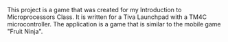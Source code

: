 This project is a game that was created for my Introduction to Microprocessors Class. It is written for a Tiva Launchpad with a TM4C microcontroller. The application is a game that is similar to the mobile game "Fruit Ninja".
